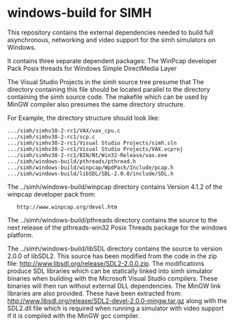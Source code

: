 # windows-build for SIMH

This repository contains the external dependencies needed to build full
asynchronous, networking and video support for the simh simulators on Windows.

It contains three separate dependent packages:
    The WinPcap developer Pack
    Posix threads for Windows
    Simple DirectMedia Layer

The Visual Studio Projects in the simh source tree presume that 
The directory containing this file should be located parallel to the
directory containing the simh source code.  The makefile which can
be used by MinGW compiler also presumes the same directory structure.

For Example, the directory structure should look like:

    .../simh/simhv38-2-rc1/VAX/vax_cpu.c
    .../simh/simhv38-2-rc1/scp.c
    .../simh/simhv38-2-rc1/Visual Studio Projects/simh.sln
    .../simh/simhv38-2-rc1/Visual Studio Projects/VAX.vcproj
    .../simh/simhv38-2-rc1/BIN/Nt/Win32-Release/vax.exe
    .../simh/windows-build/pthreads/pthread.h
    .../simh/windows-build/winpcap/WpdPack/Include/pcap.h
    .../simh/windows-build/libSDL/SDL-2.0.0/include/SDL.h

The ../simh/windows-build/winpcap directory contains Version 4.1.2 of 
the winpcap developer pack from:

       http://www.winpcap.org/devel.htm

The ../simh/windows-build/pthreads directory contains the source to the 
next release of the pthreads-win32 Posix Threads package for the windows 
platform.

The ../simh/windows-build/libSDL directory contains the source to version
2.0.0 of libSDL2.  This source has been modified from the code in the zip
file: http://www.libsdl.org/release/SDL2-2.0.0.zip.  The modifications
produce SDL libraries which can be statically linked into simh simulator
binaries when building with the Microsoft Visual Studio compilers.  These 
binaries will then run without external DLL dependencies.  The MinGW link
libraries are also provided.  These have been extracted from:
http://www.libsdl.org/release/SDL2-devel-2.0.0-mingw.tar.gz along with
the SDL2.dll file which is required when running a simulator with video 
support if it is compiled with the MinGW gcc compiler.

